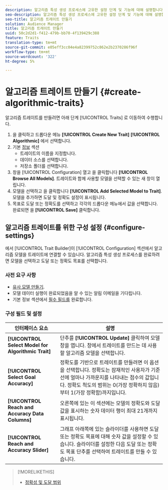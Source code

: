 ```yaml
---
description: 알고리즘 특성 생성 프로세스에 고유한 설정 단계 및 기능에 대해 설명합니다.
seo-description: 알고리즘 특성 생성 프로세스에 고유한 설정 단계 및 기능에 대해 설명합니다.
seo-title: 알고리즘 트레이트 만들기
solution: Audience Manager
title: 알고리즘 트레이트 만들기
uuid: 50c2d2d1-f412-479b-bb70-4f139429c388
feature: Traits
translation-type: tm+mt
source-git-commit: e05eff3cc04e4a82399752c862e2b2370286f96f
workflow-type: tm+mt
source-wordcount: '322'
ht-degree: 5%

---
```



# 알고리즘 트레이트 만들기 {#create-algorithmic-traits}

<!-- t_algo_trait_build.xml -->

알고리즘 트레이트를 만들려면 아래 단계 [!UICONTROL Traits] 로 이동하여 수행합니다.

1. 을 클릭하고 드롭다운 메뉴 **[!UICONTROL Create New Trait]** **[!UICONTROL Algorithmic]** 에서 선택합니다.
1. 기본 [정보](../../features/traits/create-onboarded-rule-based-traits.md) 섹션
   * 트레이트의 이름을 지정합니다.
   * 데이터 소스를 선택합니다.
   * 저장소 폴더를 선택합니다.
1. 창을 [!UICONTROL Configuration] 열고 을 클릭합니다 **[!UICONTROL Browse All Models]**.
트레이트와 함께 사용할 모델을 선택할 수 있는 새 창이 열립니다.
1. 모델을 선택하고 을 클릭합니다 **[!UICONTROL Add Selected Model to Trait]**.
모델을 추가하면 도달 및 정확도 설정이 표시됩니다.
1. 목표로 도달 또는 정확도를 선택하고 각각의 드롭다운 메뉴에서 값을 선택합니다. 완료되면 을 **[!UICONTROL Save]** 클릭합니다.

## 알고리즘 트레이트를 위한 구성 설정 {#configure-settings}

에서 [!UICONTROL Trait Builder]이 [!UICONTROL Configuration] 섹션에서 알고리즘 모델을 트레이트에 연결할 수 있습니다. 알고리즘 특성 생성 프로세스를 완료하려면 모델을 선택하고 도달 또는 정확도 목표를 선택합니다.

### 사전 요구 사항

<!-- r_algo_trait_config_section.xml -->

* [유사 모델 만들기](../../features/algorithmic-models/create-model.md).
* 모델 데이터 실행이 완료되었음을 알 수 있는 알림 이메일을 기다립니다.
* 기본 정보 섹션에서 [필수 필드를](../../features/traits/create-onboarded-rule-based-traits.md) 완료합니다.

### 구성 필드 및 설정

| 인터페이스 요소 | 설명 |
|---|---|
| **[!UICONTROL Select Model for Algorithmic Trait]** | 단추를 **[!UICONTROL Update]** 클릭하여 모델 창을 엽니다. 창에서 트레이트를 만드는 데 사용할 알고리즘 모델을 선택합니다. |
| **[!UICONTROL Select Goal Accuracy]** | 정확도를 기반으로 트레이트를 만들려면 이 옵션을 선택합니다. 정확도는 잠재적인 사용자가 기준선에 얼마나 가까운지를 나타내는 점수의 값입니다. 정확도 척도의 범위는 0(가장 정확하지 않음)부터 1(가장 정확함)까지입니다. |
| **[!UICONTROL Reach and Accuracy Data Columns]** | 오른쪽에 있는 이 섹션에는 모델의 정확도와 도달 값을 표시하는 숫자 데이터 행이 최대 21개까지 표시됩니다. |
| **[!UICONTROL Reach and Accuracy Slider]** | 그래프 아래쪽에 있는 슬라이더를 사용하면 도달 또는 정확도 목표에 대해 숫자 값을 설정할 수 있습니다. 슬라이더를 설정한 다음 도달 또는 정확도 목표 단추를 선택하여 트레이트를 만들 수 있습니다. |

>[!MORELIKETHIS]
>
>* [정확성 및 도달 범위](../../features/traits/trait-accuracy-reach.md)

